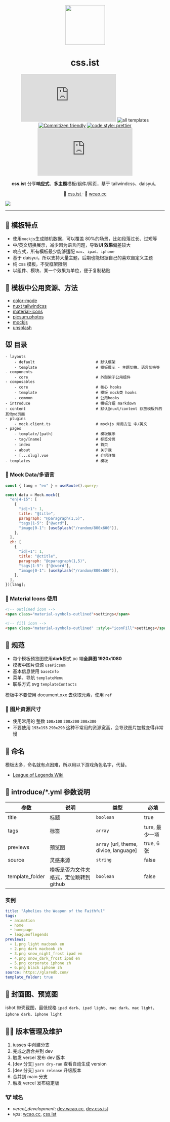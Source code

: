 <p align="center">
<img width='125' src="https://imagedelivery.net/C1c8i0JtRURCOUA0iRLBpQ/35605933-f760-4275-a17c-1ccd36186400/sm"/>
</p>

<div align='center'>
  
# css.ist
  
 ![version](https://img.shields.io/github/package-json/v/meetqy/css.ist) ![all templates](https://img.shields.io/github/directory-file-count/meetqy/css.ist/templates/t?color=red&label=all%20templates) 
[![Commitizen friendly](https://img.shields.io/badge/commitizen-friendly-brightgreen.svg)](http://commitizen.github.io/cz-cli/) [![code style: prettier](https://img.shields.io/badge/code_style-prettier-ff69b4.svg)](https://github.com/prettier/prettier) ![MIT](https://img.shields.io/github/license/meetqy/css.ist) 
  
**css.ist** 分享**响应式**、**多主题**模板/组件/网页，基于 tailwindcss、daisyui。
  
🦇 [css.ist ](https://css.ist) · 🐺 [wcao.cc](https://wcao.cc)
  
</div>

![](https://imagedelivery.net/C1c8i0JtRURCOUA0iRLBpQ/6c4643c8-95a5-4f8a-70c7-fe1ed0a23b00/public)

---

## 🐹 模板特点

- 使用`mockjs`生成随机数据，可以覆盖 80%的场景，比如段落过长、过短等
- 中/英文切换展示，减少因为语言问题，导致**UI 效果**偏差较大
- 响应式，所有模板最少能够适配 `mac`、`ipad`、`iphone`
- 基于 daisyui，所以支持大量主题，后期也能根据自己的喜欢自定义主题
- 纯 css 模板，不受框架限制
- 以组件、模块、某一个效果为单位，便于复制粘贴

## 🐶 模板中公用资源、方法

- [color-mode](https://color-mode.nuxtjs.org/)
- [nuxt tailwindcss](https://tailwindcss.nuxtjs.org/examples/daisyui)
- [material-icons](https://fonts.google.com/icons)
- [picsum.photos](https://picsum.photos/)
- [mockjs](http://mockjs.com)
- [unsplash](https://unsplash.com)

## 🐭 目录

```tree
- layouts
    - default                           # 默认框架
    - template                          # 模板展示 - 主题切换、语言切换等
- components
    - core                              # 外部架子公用组件
- composables
    - core                              # 核心 hooks
    - template                          # 模板 mock类 hooks
    - common                            # 公用hooks
- introduce                             # 模板介绍 markdown
- content                               # 默认@nuxt/content 存放模板外的其他md页面
- plugins
    - mock.client.ts                    # mockjs 常用方法 中/英文
- pages
    - template/[path]                   # 模板展示
    - tag/[name]                        # 标签分页
    - index                             # 首页
    - about                             # 关于我
    - [...slug].vue                     # 介绍详情
- templates                             # 模板
```

### 🐰 Mock Data/多语言

```js
const { lang = "en" } = useRoute().query;

const data = Mock.mock({
  "en|4-15": [
    {
      "id|+1": 1,
      title: "@title",
      paragraph: "@paragraph(1,5)",
      "tags|1-5": ["@word"],
      "image|0-1": [useSplash("/random/800x600")],
    },
  ],
  zh: [
    {
      "id|+1": 1,
      title: "@ctitle",
      paragraph: "@cparagraph(1,5)",
      "tags|1-5": ["@cword"],
      "image|0-1": [useSplash("/random/800x600")],
    },
  ],
})[lang];
```

### 🐺 Material Icons 使用

```html
<!-- outlined icon -->
<span class="material-symbols-outlined">settings</span>

<!-- fill icon -->
<span class="material-symbols-outlined" :style="iconFill">settings</span>
```

## 🐸 规范

- 每个模板预览图使用**dark**模式 pc 端**全屏图 1920x1080**
- 模板中图片资源 `usePicsum`
- 基本信息使用 `baseInfo`
- 菜单、导航 `templateMenu`
- 联系方式 svg `templateContacts`

模板中不要使用 document.xxx 去获取元素，使用 `ref`

### 🐧 图片资源尺寸

- 使用常用的 整数 `100x100` `200x200` `300x300`
- 不要使用 `193x193` `290x290` 这种不常用的资源宽高，会导致图片加载变得非常慢

## 🐯 命名

模板太多，命名就有点困难，所以用以下游戏角色名字，代替。

- [League of Legends Wiki](https://leagueoflegends.fandom.com/wiki/List_of_champions)

## 🦋 introduce/\*.yml 参数说明

| 参数            | 说明                                    | 类型                                   | 必填           |
| --------------- | --------------------------------------- | -------------------------------------- | -------------- |
| title           | 标题                                    | `boolean`                              | true           |
| tags            | 标签                                    | `array`                                | ture, 最少一项 |
| previews        | 预览图                                  | `array` [url, theme, divice, language] | true, 6 张     |
| source          | 灵感来源                                | `string`                               | false          |
| template_folder | 模板是否为文件夹格式，定位跳转到 github | `boolean`                              | false          |

### 实例

```yml
title: "Aphelios the Weapon of the Faithful"
tags:
  - animation
  - home
  - homepage
  - leagueoflegends
previews:
  - 1.png light macbook en
  - 2.png dark macbook zh
  - 3.png snow_night_frost ipad en
  - 4.png snow_dark_frost ipad en
  - 5.png corporate iphone zh
  - 6.png black iphone zh
source: https://glaredb.com/
template_folder: true
```

## 🐨 封面图、预览图

ishot 带壳截图，最低规格 `ipad dark`、`ipad light`、`mac dark`、`mac light`、`iphone dark`、`iphone light`

## 🐻‍❄️ 版本管理及维护

1. iusses 中创建分支
2. 完成之后合并到 dev
3. 触发 vercel 发布 dev 版本
4. [dev 分支] `yarn dry-run` 查看自动生成 version
5. [dev 分支] `yarn release` 升级版本
6. 合并到 main 分支
7. 触发 vercel 发布稳定版

### 🐮 域名

- _vercel_development_: [dev.wcao.cc](https://dev.wcao.cc), [dev.css.ist](https://dev.css.ist)
- _vps_: [wcao.cc](https://wcao.cc), [css.ist](https://css.ist)
